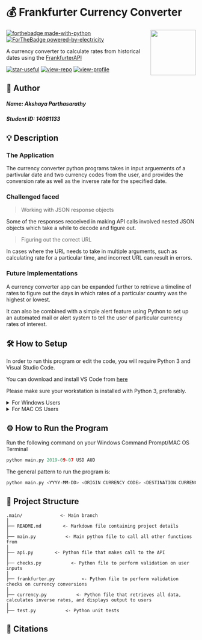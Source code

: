 # 💰 Frankfurter Currency Converter
<img src="https://pixelartmaker-data-78746291193.nyc3.digitaloceanspaces.com/image/9f54815822d853b.png" align="right" width="120"/>

[![forthebadge made-with-python](http://ForTheBadge.com/images/badges/made-with-python.svg)](https://www.python.org/)
[![ForTheBadge powered-by-electricity](http://ForTheBadge.com/images/badges/powered-by-electricity.svg)](http://ForTheBadge.com)

A currency converter to calculate rates from historical dates using the [FrankfurterAPI](https://www.frankfurter.app)

[![star-useful](https://img.shields.io/badge/🌟-If%20useful-red.svg)](https://shields.io) 
[![view-repo](https://img.shields.io/badge/View-Repo-blueviolet)](https://github.com/iaks23?tab=repositories)
[![view-profile](https://img.shields.io/badge/Go%20To-Profile-orange)](https://github.com/iaks23) 

## 🪪 Author
##### Name: Akshaya Parthasarathy
##### Student ID: 14081133

## 💡 Description

### The Application

The currency converter python programs takes in input arguements of a partivular date and two currency codes from the user, and provides the conversion rate as well as the inverse rate for the specified date. 

### Challenged faced

> Working with JSON response objects 

Some of the responses recceived in making API calls involved nested JSON objects which take a while to decode and figure out.

> Figuring out the correct URL

In cases where the URL needs to take in multiple arguments, such as calculating rate for a particular time, and incorrect URL can result in errors.

### Future Implementations

A currency converter app can be expanded further to retrieve a timeline of rates to figure out the days in which rates of a particular country was the highest or lowest. 

It can also be combined with a simple alert feature using Python to set up an automated mail or alert system to tell the user of particular currency rates of interest. 

## 🛠 How to Setup

In order to run this program or edit the code, you will require Python 3 and Visual Studio Code.

You can download and install VS Code from [here](https://code.visualstudio.com)

Please make sure your workstation is installed with Python 3, preferably.  

<details> 
  <summary>
    For Windows Users
  </summary>
  
  See how you can install python 
  [here](https://phoenixnap.com/kb/how-to-install-python-3-windows) 
  
 </details>
  
  <details> 
  <summary>
    For MAC OS Users
  </summary>
  
  
  
  You can download latest version of Python [here](https://www.python.org/downloads/macos/) 
 
  
  
  </details>



## ⚙️ How to Run the Program

Run the following command on your Windows Command Prompt/MAC OS Terminal

```python
python main.py 2019-09-07 USD AUD
```

The general pattern to run the program is: 

```python
python main.py <YYYY-MM-DD> <ORIGIN CURRENCY CODE> <DESTINATION CURRENCY CODE>
```

## 📂 Project Structure

```
.main/              <- Main branch
│
├── README.md        <- Markdown file containing project details
│
├── main.py           <- Main python file to call all other functions from
│
├── api.py        <- Python file that makes call to the API
│
├── checks.py           <- Python file to perform validation on user inputs
│
├── frankfurter.py          <- Python file to perform validation checks on currency conversions
│
├── currency.py           <- Python file that retrieves all data, calculates inverse rates, and displays output to users
│
├── test.py           <- Python unit tests

```


## 📎 Citations


